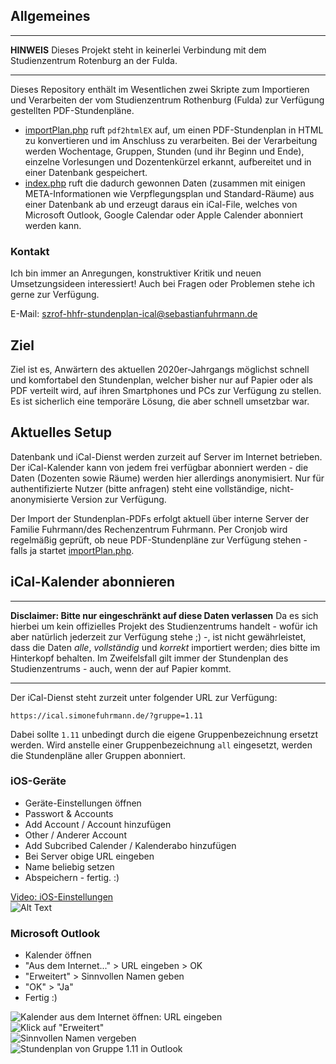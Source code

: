 ## Allgemeines
---
**HINWEIS**
Dieses Projekt steht in keinerlei Verbindung mit dem Studienzentrum Rotenburg an der Fulda.  

---

Dieses Repository enthält im Wesentlichen zwei Skripte zum Importieren und Verarbeiten der vom Studienzentrum Rothenburg (Fulda) zur Verfügung gestellten PDF-Stundenpläne. 

- [importPlan.php](importPlan.php) ruft ```pdf2htmlEX``` auf, um einen PDF-Stundenplan in HTML zu konvertieren und im Anschluss zu verarbeiten. Bei der Verarbeitung werden Wochentage, Gruppen, Stunden (und ihr Beginn und Ende), einzelne Vorlesungen und Dozentenkürzel erkannt, aufbereitet und in einer Datenbank gespeichert. 
- [index.php](index.php) ruft die dadurch gewonnen Daten (zusammen mit einigen META-Informationen wie Verpflegungsplan und Standard-Räume) aus einer Datenbank ab und erzeugt daraus ein iCal-File, welches von Microsoft Outlook, Google Calendar oder Apple Calender abonniert werden kann. 

### Kontakt
Ich bin immer an Anregungen, konstruktiver Kritik und neuen Umsetzungsideen interessiert! Auch bei Fragen oder Problemen stehe ich gerne zur Verfügung. 

E-Mail: szrof-hhfr-stundenplan-ical@sebastianfuhrmann.de

## Ziel
Ziel ist es, Anwärtern des aktuellen 2020er-Jahrgangs möglichst schnell und komfortabel den Stundenplan, welcher bisher nur auf Papier oder als PDF verteilt wird, auf ihren Smartphones und PCs zur Verfügung zu stellen. Es ist sicherlich eine temporäre Lösung, die aber schnell umsetzbar war. 

## Aktuelles Setup
Datenbank und iCal-Dienst werden zurzeit auf Server im Internet betrieben. Der iCal-Kalender kann von jedem frei verfügbar abonniert werden - die Daten (Dozenten sowie Räume) werden hier allerdings anonymisiert. Nur für authentifizierte Nutzer (bitte anfragen) steht eine vollständige, nicht-anonymisierte Version zur Verfügung. 

Der Import der Stundenplan-PDFs erfolgt aktuell über interne Server der Familie Fuhrmann/des Rechenzentrum Fuhrmann. Per Cronjob wird regelmäßig geprüft, ob neue PDF-Stundenpläne zur Verfügung stehen - falls ja startet [importPlan.php](importPlan.php). 

## iCal-Kalender abonnieren
---
**Disclaimer: Bitte nur eingeschränkt auf diese Daten verlassen**
Da es sich hierbei um kein offizielles Projekt des Studienzentrums handelt - wofür ich aber natürlich jederzeit zur Verfügung stehe ;) -, ist nicht gewährleistet, dass die Daten _alle_, _vollständig_ und _korrekt_ importiert werden; dies bitte im Hinterkopf behalten. 
Im Zweifelsfall gilt immer der Stundenplan des Studienzentrums - auch, wenn der auf Papier kommt. 

---
Der iCal-Dienst steht zurzeit unter folgender URL zur Verfügung:

```https://ical.simonefuhrmann.de/?gruppe=1.11```

Dabei sollte ```1.11``` unbedingt durch die eigene Gruppenbezeichnung ersetzt werden. Wird anstelle einer Gruppenbezeichnung ```all``` eingesetzt, werden die Stundenpläne aller Gruppen abonniert. 

### iOS-Geräte
- Geräte-Einstellungen öffnen
- Passwort & Accounts
- Add Account / Account hinzufügen
- Other / Anderer Account
- Add Subcribed Calender / Kalenderabo hinzufügen
- Bei Server obige URL eingeben
- Name beliebig setzen
- Abspeichern - fertig. :) 

[Video: iOS-Einstellungen](assets/iossettings.mp4) \
![Alt Text](assets/iossettings.gif)

### Microsoft Outlook
- Kalender öffnen
- "Aus dem Internet..." > URL eingeben > OK
- "Erweitert" > Sinnvollen Namen geben
- "OK" > "Ja"
- Fertig :) 

![Kalender aus dem Internet öffnen: URL eingeben](assets/outlook1.png) \
![Klick auf "Erweitert"](assets/outlook2.png) \
![Sinnvollen Namen vergeben](assets/outlook3.png) \
![Stundenplan von Gruppe 1.11 in Outlook](assets/outlook4.png)